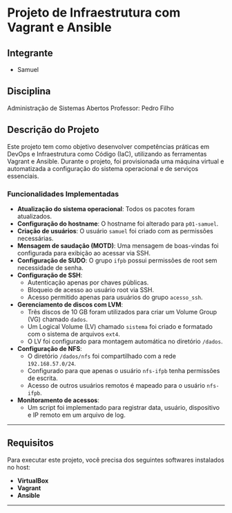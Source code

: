 # Projeto de Infraestrutura com Vagrant e Ansible

## Integrante
- Samuel

## Disciplina
Administração de Sistemas Abertos
Professor: Pedro Filho  

## Descrição do Projeto
Este projeto tem como objetivo desenvolver competências práticas em DevOps e Infraestrutura como Código (IaC), utilizando as ferramentas Vagrant e Ansible. Durante o projeto, foi provisionada uma máquina virtual e automatizada a configuração do sistema operacional e de serviços essenciais.

### Funcionalidades Implementadas
- **Atualização do sistema operacional**: Todos os pacotes foram atualizados.
- **Configuração do hostname**: O hostname foi alterado para `p01-samuel`.
- **Criação de usuários**: O usuário `samuel` foi criado com as permissões necessárias.
- **Mensagem de saudação (MOTD)**: Uma mensagem de boas-vindas foi configurada para exibição ao acessar via SSH.
- **Configuração de SUDO**: O grupo `ifpb` possui permissões de root sem necessidade de senha.
- **Configuração de SSH**:
  - Autenticação apenas por chaves públicas.
  - Bloqueio de acesso ao usuário root via SSH.
  - Acesso permitido apenas para usuários do grupo `acesso_ssh`.
- **Gerenciamento de discos com LVM**:
  - Três discos de 10 GB foram utilizados para criar um Volume Group (VG) chamado `dados`.
  - Um Logical Volume (LV) chamado `sistema` foi criado e formatado com o sistema de arquivos `ext4`.
  - O LV foi configurado para montagem automática no diretório `/dados`.
- **Configuração de NFS**:
  - O diretório `/dados/nfs` foi compartilhado com a rede `192.168.57.0/24`.
  - Configurado para que apenas o usuário `nfs-ifpb` tenha permissões de escrita.
  - Acesso de outros usuários remotos é mapeado para o usuário `nfs-ifpb`.
- **Monitoramento de acessos**:
  - Um script foi implementado para registrar data, usuário, dispositivo e IP remoto em um arquivo de log.

---

## Requisitos
Para executar este projeto, você precisa dos seguintes softwares instalados no host:
- **VirtualBox**
- **Vagrant**
- **Ansible**

---
